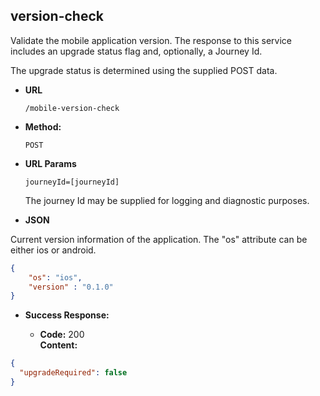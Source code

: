 version-check
----
Validate the mobile application version. The response to this service includes an upgrade status flag and, optionally, a Journey Id.

The upgrade status is determined using the supplied POST data.
  
* **URL**

  `/mobile-version-check`

* **Method:**
  
  `POST`

*  **URL Params**
 
   `journeyId=[journeyId]`
   
   The journey Id may be supplied for logging and diagnostic purposes.
     
*  **JSON**

Current version information of the application. The "os" attribute can be either ios or android.

```json
{
    "os": "ios",
    "version" : "0.1.0"
}
```

* **Success Response:**

  * **Code:** 200 <br />
    **Content:** 

```json
{
  "upgradeRequired": false
}
```


